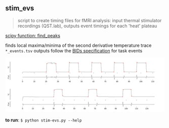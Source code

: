 ## stim_evs
> script to create timing files for fMRI analysis: input thermal stimulator recordings (QST.lab), outputs event timings for each 'heat' plateau

[scipy function: find_peaks](https://docs.scipy.org/doc/scipy/reference/generated/scipy.signal.find_peaks.html) 

finds local maxima/minima of the second derivative temperature trace  
`*_events.tsv` outputs follow the [BIDs specification](https://bids-specification.readthedocs.io/en/stable/) for task events

![](ex-fig.png)

**to run**: `$ python stim-evs.py --help`
